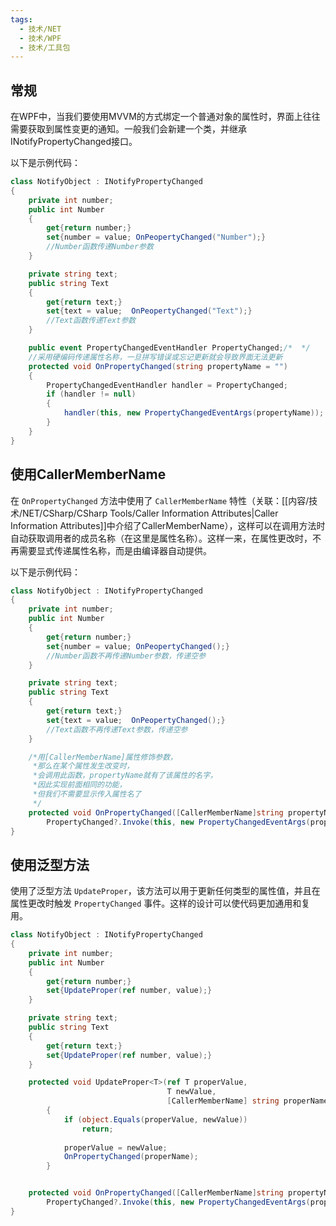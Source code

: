 ```yaml
---
tags:
  - 技术/NET
  - 技术/WPF
  - 技术/工具包
---
```

## 常规

在WPF中，当我们要使用MVVM的方式绑定一个普通对象的属性时，界面上往往需要获取到属性变更的通知。一般我们会新建一个类，并继承INotifyPropertyChanged接口。

以下是示例代码：

```C#
class NotifyObject : INotifyPropertyChanged
{
	private int number;
	public int Number
	{
    	get{return number;}
    	set{number = value; OnPeopertyChanged("Number");}
		//Number函数传递Number参数
	}

	private string text;
	public string Text
	{
    	get{return text;}
    	set{text = value;  OnPeopertyChanged("Text");}
    	//Text函数传递Text参数
	}

	public event PropertyChangedEventHandler PropertyChanged;/*  */
	//采用硬编码传递属性名称，一旦拼写错误或忘记更新就会导致界面无法更新
	protected void OnPropertyChanged(string propertyName = "")
    {
        PropertyChangedEventHandler handler = PropertyChanged;
        if (handler != null)
        {
        	handler(this, new PropertyChangedEventArgs(propertyName));
        }
    }
}
```

## 使用CallerMemberName

在 `OnPropertyChanged` 方法中使用了 `CallerMemberName` 特性（关联：[[内容/技术/NET/CSharp/CSharp Tools/Caller Information Attributes|Caller Information Attributes]]中介绍了CallerMemberName），这样可以在调用方法时自动获取调用者的成员名称（在这里是属性名称）。这样一来，在属性更改时，不再需要显式传递属性名称，而是由编译器自动提供。

以下是示例代码：

```C#
class NotifyObject : INotifyPropertyChanged
{
	private int number;
	public int Number
	{
    	get{return number;}
    	set{number = value; OnPeopertyChanged();}
		//Number函数不再传递Number参数，传递空参
	}

	private string text;
	public string Text
	{
    	get{return text;}
    	set{text = value;  OnPeopertyChanged();}
    	//Text函数不再传递Text参数，传递空参
	}

	/*用[CallerMemberName]属性修饰参数，
	 *那么在某个属性发生改变时，
	 *会调用此函数，propertyName就有了该属性的名字，
	 *因此实现前面相同的功能，
	 *但我们不需要显示传入属性名了
	 */
	protected void OnPropertyChanged([CallerMemberName]string propertyName = "")=>
    	PropertyChanged?.Invoke(this, new PropertyChangedEventArgs(propertyName))
}
```

## 使用泛型方法

使用了泛型方法 `UpdateProper`，该方法可以用于更新任何类型的属性值，并且在属性更改时触发 `PropertyChanged` 事件。这样的设计可以使代码更加通用和复用。

```C#
class NotifyObject : INotifyPropertyChanged
{
	private int number;
	public int Number
	{
    	get{return number;}
    	set{UpdateProper(ref number, value);}
	}

	private string text;
	public string Text
	{
    	get{return text;}
    	set{UpdateProper(ref number, value);}
	}

	protected void UpdateProper<T>(ref T properValue, 
								   T newValue, 
								   [CallerMemberName] string properName = "")
        {
            if (object.Equals(properValue, newValue))
                return;
 
            properValue = newValue;
            OnPropertyChanged(properName); 
        }


	protected void OnPropertyChanged([CallerMemberName]string propertyName = "")=>
    	PropertyChanged?.Invoke(this, new PropertyChangedEventArgs(propertyName));
}
```